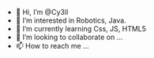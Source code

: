 - 👋 Hi, I’m @Cy3ll
- 👀 I’m interested in Robotics, Java.
- 🌱 I’m currently learning Css, JS, HTML5
- 💞️ I’m looking to collaborate on ...
- 📫 How to reach me ...

<!---
Cy3ll/Cy3ll is a ✨ special ✨ repository because its `README.md` (this file) appears on your GitHub profile.
You can click the Preview link to take a look at your changes.
--->
